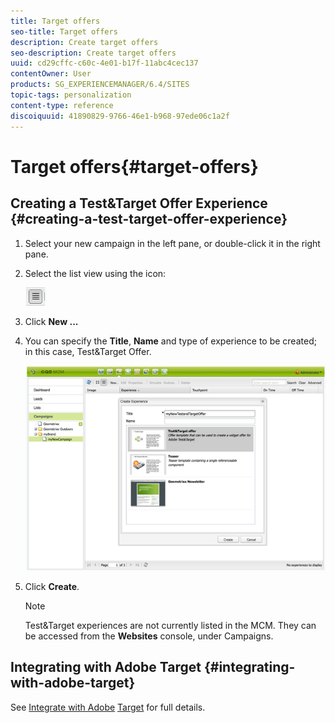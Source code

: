 ```yaml
---
title: Target offers
seo-title: Target offers
description: Create target offers
seo-description: Create target offers
uuid: cd29cffc-c60c-4e01-b17f-11abc4cec137
contentOwner: User
products: SG_EXPERIENCEMANAGER/6.4/SITES
topic-tags: personalization
content-type: reference
discoiquuid: 41890829-9766-46e1-b968-97ede06c1a2f
---
```


# Target offers{#target-offers}

## Creating a Test&Target Offer Experience {#creating-a-test-target-offer-experience}

1. Select your new campaign in the left pane, or double-click it in the right pane.
1. Select the list view using the icon:

   ![](assets/chlimage_1-150.png)

1. Click **New ...**
1. You can specify the **Title**, **Name** and type of experience to be created; in this case, Test&Target Offer.

   ![](assets/chlimage_1-151.png)

1. Click **Create**.

   >[!NOTE]
   >
   >Test&Target experiences are not currently listed in the MCM. They can be accessed from the **Websites** console, under Campaigns.

## Integrating with Adobe Target {#integrating-with-adobe-target}

See [Integrate with Adobe](../../../sites/administering/using/target.md) [Target](../../../sites/administering/using/target.md) for full details.
